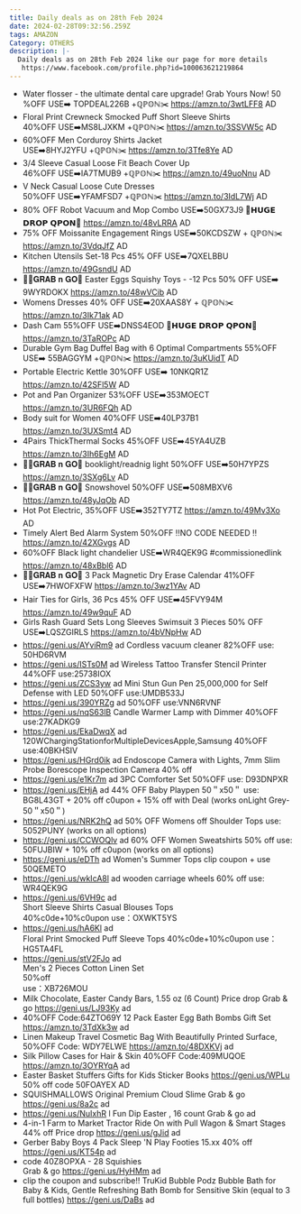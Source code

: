 ```yaml
---
title: Daily deals as on 28th Feb 2024
date: 2024-02-28T09:32:56.259Z
tags: AMAZON
Category: OTHERS
description: |-
  Daily deals as on 28th Feb 2024 like our page for more details
   https://www.facebook.com/profile.php?id=100063621219864
---
```

*  Water flosser - the ultimate dental care upgrade! Grab Yours Now!
   50 %OFF
  USE➡️ TOPDEAL226B +ℚℙ𝕆ℕ✂️
  https://amzn.to/3wtLFF8
  AD
* Floral Print Crewneck Smocked Puff Short Sleeve Shirts	
  40%OFF
  USE➡️MS8LJXKM	+ℚℙ𝕆ℕ✂️
  https://amzn.to/3SSVW5c
  AD
* 60%OFF
  Men Corduroy Shirts Jacket 	
  USE➡️8HYJ2YFU	+ℚℙ𝕆ℕ✂️
  https://amzn.to/3Tfe8Ye
  AD
* 3/4 Sleeve Casual Loose Fit Beach Cover Up	
  46%OFF
  USE➡️IA7TMUB9	+ℚℙ𝕆ℕ✂️
  https://amzn.to/49uoNnu
  AD
* V Neck Casual Loose Cute
   Dresses	
  50%OFF
  USE➡️YFAMFSD7	 +ℚℙ𝕆ℕ✂️
  https://amzn.to/3IdL7Wj
  AD
* 80% OFF
  Robot Vacuum and Mop Combo
  USE➡️50GX73J9 
  💸𝗛𝗨𝗚𝗘 𝗗𝗥𝗢𝗣 𝗤𝗣𝗢𝗡💸
  https://amzn.to/48vLRRA
  AD
* 75% OFF
   Moissanite Engagement Rings
  USE➡️50KCDSZW +  ℚℙ𝕆ℕ✂️
  https://amzn.to/3VdqJfZ
  AD
* Kitchen Utensils Set-18 Pcs
  45% OFF
  USE➡️7QXELBBU 
  https://amzn.to/49GsndU
  AD
* 🏃‍♀️𝐆𝐑𝐀𝐁 𝐧 𝐆𝐎🏃
   Easter Eggs Squishy Toys -
  -12 Pcs
  50% OFF
  USE➡️ 9WYRDOKX
  https://amzn.to/48wVCib
  AD
* Womens Dresses
  40% OFF 
  USE➡️20XAAS8Y +  ℚℙ𝕆ℕ✂️
  https://amzn.to/3Ik71ak
  AD
* Dash Cam 
  55%OFF
  USE➡️DNSS4EOD
  💸𝗛𝗨𝗚𝗘 𝗗𝗥𝗢𝗣 𝗤𝗣𝗢𝗡💸
  https://amzn.to/3TaROPc
  AD
* Durable Gym Bag Duffel Bag with 6 Optimal Compartments
  55%OFF
  USE➡️ 55BAGGYM +ℚℙ𝕆ℕ✂️
  https://amzn.to/3uKUidT
  AD
* Portable Electric Kettle
  30%OFF
  USE➡️ 10NKQR1Z
  https://amzn.to/42SFl5W
  AD
* Pot and Pan Organizer
  53%OFF
  USE➡️353MOECT
  https://amzn.to/3UR6FQh
  AD
* Body suit for Women 
  40%OFF
  USE➡️40LP37B1
  https://amzn.to/3UXSmt4
  AD
* 4Pairs ThickThermal Socks 
  45%OFF
  USE➡️45YA4UZB
  https://amzn.to/3Ih6EgM
  AD
* 🏃‍♀️𝐆𝐑𝐀𝐁 𝐧 𝐆𝐎🏃
  booklight/readnig light
  50%OFF
  USE➡️50H7YPZS
  https://amzn.to/3SXg6Lv
  AD
* 🏃‍♀️𝐆𝐑𝐀𝐁 𝐧 𝐆𝐎🏃
  Snowshovel
  50%OFF
  USE➡️508MBXV6
  https://amzn.to/48yJqOb
  AD
* Hot Pot Electric, 
  35%OFF
  USE➡️352TY7TZ
  https://amzn.to/49Mv3Xo
  AD
* Timely Alert Bed Alarm System
  50%OFF
  ‼️NO CODE NEEDED ‼️
  https://amzn.to/42XGvgs
  AD
* 60%OFF
  Black light chandelier
  USE➡️WR4QEK9G
  #commissionedlink
  https://amzn.to/48xBbl6
  AD
* 🏃‍♀️𝐆𝐑𝐀𝐁 𝐧 𝐆𝐎🏃
  3 Pack Magnetic Dry Erase Calendar 
  41%OFF
  USE➡️7HWOFXFW
  https://amzn.to/3wz1YAv
  AD
*  Hair Ties for Girls, 36 Pcs 
  45% OFF
  USE➡️45FVY94M
  https://amzn.to/49w9quF
  AD
* Girls Rash Guard Sets Long Sleeves Swimsuit 3 Pieces 
  50% OFF
  USE➡️LQSZGIRLS
  https://amzn.to/4bVNpHw
  AD
* https://geni.us/AYviRm9   ad
  Cordless vacuum cleaner
  82%OFF
  use: 50HD6RVM
* https://geni.us/ISTs0M   ad
  Wireless Tattoo Transfer Stencil Printer
  44%OFF
  use:25738IOX
* https://geni.us/ZCS3yw   ad
  Mini Stun Gun Pen 25,000,000 for Self Defense with LED
  50%OFF
  use:UMDB533J
* https://geni.us/390YRZg   ad
  50%OFF
  use:VNN6RVNF
* https://geni.us/nqS63lB
  Candle Warmer Lamp with Dimmer
  40%OFF
  use:27KADKG9
* https://geni.us/EkaDwqX  ad
  120WChargingStationforMultipleDevicesApple,Samsung
  40%OFF
  use:40BKHSIV
* https://geni.us/HGrd0ik   ad
  Endoscope Camera with Lights, 7mm Slim Probe Borescope Inspection Camera
  40% off
* https://geni.us/e1Kr7m   ad
  3PC Comforter Set
  50%OFF
  use: D93DNPXR
* https://geni.us/EHjA   ad
  44% OFF Baby Playpen 50＂x50＂
  use: BG8L43GT + 20% off c0upon + 15% off with Deal (works onLight Grey-50＂x50＂)
* https://geni.us/NRK2hQ  ad
  50% OFF Womens off Shoulder Tops
  use: 5052PUNY (works on all options)
* https://geni.us/CCWOQlv  ad
  60% OFF Women Sweatshirts
  50% off use: 50FUJBIW + 10% off c0upon (works on all options)
* https://geni.us/eDTh   ad
  Women's Summer Tops 
  clip coupon + use  50QEMETO 
* https://geni.us/wkIcA8l   ad
  wooden carriage wheels
  60% off
  use: WR4QEK9G
* https://geni.us/6VH9c   ad	
  Short Sleeve Shirts Casual Blouses Tops		
  40%c0de+10%c0upon	
  use：OXWKT5YS	
* https://geni.us/hA6Kl   ad	
  Floral Print Smocked Puff Sleeve Tops	
  40%c0de+10%c0upon	
  use：HG5TA4FL	
* https://geni.us/stV2FJo   ad	
  Men's 2 Pieces Cotton Linen Set		
  50%off	
  use：XB726MOU
* Milk Chocolate, Easter Candy Bars, 1.55 oz (6 Count)
  Price drop Grab & go 
  https://geni.us/LJ93Ky
  ad 
* 40%OFF
  Code:64ZTO69Y
  12 Pack Easter Egg Bath Bombs Gift Set 
  https://amzn.to/3TdXk3w 
  ad
* Linen Makeup Travel Cosmetic Bag With Beautifully Printed Surface, 
  50%OFF
  Code: WDY7ELWE 
  https://amzn.to/48DXKVj 
  ad
* Silk Pillow Cases for Hair & Skin
  40%OFF
  Code:409MUQOE 
  https://amzn.to/3OYRYqA 
  ad
* Easter Basket Stuffers Gifts for Kids Sticker Books 
  https://geni.us/WPLu 
  50% off code 50FOAYEX 
  AD
*  SQUISHMALLOWS Original Premium Cloud Slime 
   Grab & go 
   https://geni.us/8a2c 
   ad 
* https://geni.us/NuIxhR 
  l Fun Dip Easter , 16 count 
  Grab & go 
   ad 
*  4-in-1 Farm to Market Tractor Ride On with Pull Wagon & Smart Stages 
   44% off Price drop 
   https://geni.us/gJid
   ad 
* Gerber Baby Boys 4 Pack Sleep 'N Play Footies 
  15.xx 40% off 
  https://geni.us/KT54p 
  ad
* code 40Z8OPXA - 28 Squishies\
  Grab & go 
  https://geni.us/HyHMm 
  ad
* clip the coupon and subscribe!! 
  TruKid Bubble Podz Bubble Bath for Baby & Kids, Gentle Refreshing Bath Bomb for Sensitive Skin (equal to 3 full bottles) 
  https://geni.us/DaBs 
  ad